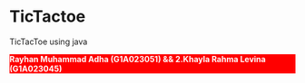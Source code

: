 # TicTactoe
TicTacToe using java 
<div class="title">Rayhan Muhammad Adha (G1A023051) && 2.Khayla Rahma Levina (G1A023045)</div>
<style>
  .title{
    color: white;
    background-color: red;
    font-weight : bold;
    }
</style>
